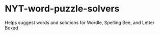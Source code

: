 # NYT-word-puzzle-solvers
Helps suggest words and solutions for Wordle, Spelling Bee, and Letter Boxed
